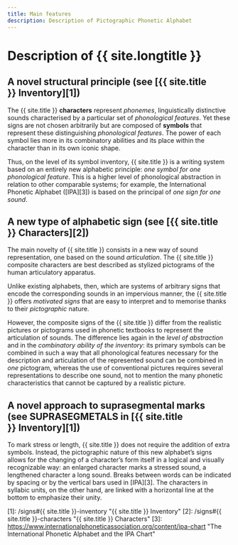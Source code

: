 ```yaml
---
title: Main features
description: Description of Pictographic Phonetic Alphabet
---
```


# Description of {{ site.longtitle }}

## A novel structural principle (see&nbsp;[{{ site.title }}&nbsp;Inventory][1])

The {{ site.title }} **characters** represent *phonemes*, linguistically distinctive sounds characterised by a particular set of 
*phonological features*. Yet these signs are not chosen arbitrarily but are composed of **symbols** that represent these 
distinguishing *phonological features*. The power of each symbol lies more in its combinatory abilities and its place 
within the character than in its own iconic shape.

Thus, on the level of its symbol inventory, {{ site.title }} is a writing system based on an entirely new alphabetic principle:
*one symbol for one phonological feature*. This is a higher level of phonological abstraction in relation to other 
comparable systems; for example, the International Phonetic Alphabet ([IPA][3]) is based on the principal of *one sign 
for one sound*.

## A new type of alphabetic sign (see&nbsp;[{{ site.title }}&nbsp;Characters][2])

The main novelty of {{ site.title }} consists in a new way of sound representation, one based on the sound *articulation*. 
The {{ site.title }} composite characters are best described as stylized pictograms of the human articulatory apparatus.

Unlike existing alphabets, then, which are systems of arbitrary signs that encode the corresponding sounds 
in an impervious manner, the {{ site.title }} offers *motivated signs* that are easy to interpret and to memorise thanks 
to their *pictographic* nature.

However, the composite signs of the {{ site.title }} differ from the realistic pictures or pictograms used in phonetic 
textbooks to represent the articulation of sounds. The difference lies again in the *level of abstraction* and 
in the *combinatory ability of the inventory*: its primary symbols can be combined in such a way that all phonological 
features necessary for the description and articulation of the represented sound can be combined in *one* pictogram, 
whereas the use of conventional pictures requires several representations to describe one sound, not to mention 
the many phonetic characteristics that cannot be captured by a realistic picture.

## A novel approach to suprasegmental marks (see&nbsp;SUPRASEGMETALS&nbsp;in&nbsp;[{{ site.title }}&nbsp;Inventory][1])

To mark stress or length, {{ site.title }} does not require the addition of extra symbols. Instead, the pictographic nature 
of this new alphabet’s signs allows for the changing of a character’s form itself in a logical and visually 
recognizable way: an enlarged character marks a stressed sound, a lengthened character a long sound. Breaks between 
words can be indicated by spacing or by the vertical bars used in [IPA][3]. The characters in syllabic units, 
on the other hand, are linked with a horizontal line at the bottom to emphasize their unity.

[1]: /signs#{{ site.title }}-inventory "{{ site.title }} Inventory"
[2]: /signs#{{ site.title }}-characters "{{ site.title }} Characters"
[3]: https://www.internationalphoneticassociation.org/content/ipa-chart "The International Phonetic Alphabet and the IPA Chart"
